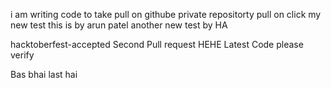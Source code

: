 
i am writing code to take pull on githube private repositorty pull on click
my new test
this is by arun patel
another new test by HA


hacktoberfest-accepted
Second Pull request HEHE
Latest Code please verify

Bas bhai last hai
